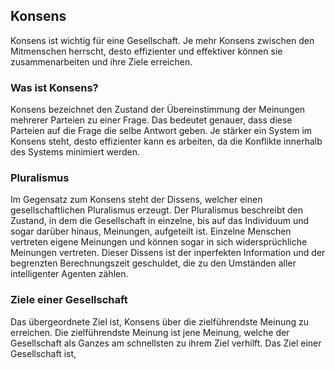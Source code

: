 ## Konsens

Konsens ist wichtig für eine Gesellschaft. Je mehr Konsens zwischen den
Mitmenschen herrscht, desto effizienter und effektiver können sie
zusammenarbeiten und ihre Ziele erreichen.

### Was ist Konsens?

Konsens bezeichnet den Zustand der Übereinstimmung der Meinungen mehrerer
Parteien zu einer Frage. Das bedeutet genauer, dass diese Parteien auf die
Frage die selbe Antwort geben. Je stärker ein System im Konsens steht, desto
effizienter kann es arbeiten, da die Konflikte innerhalb des Systems minimiert
werden.

### Pluralismus

Im Gegensatz zum Konsens steht der Dissens, welcher einen gesellschaftlichen
Pluralismus erzeugt. Der Pluralismus beschreibt den Zustand, in dem die
Gesellschaft in einzelne, bis auf das Individuum und sogar darüber hinaus,
Meinungen, aufgeteilt ist. Einzelne Menschen vertreten eigene Meinungen und
können sogar in sich widersprüchliche Meinungen vertreten. Dieser Dissens ist
der inperfekten Information und der begrenzten Berechnungszeit geschuldet, die
zu den Umständen aller intelligenter Agenten zählen.

### Ziele einer Gesellschaft

Das übergeordnete Ziel ist, Konsens über die zielführendste Meinung zu
erreichen. Die zielführendste Meinung ist jene Meinung, welche der Gesellschaft
als Ganzes am schnellsten zu ihrem Ziel verhilft. Das Ziel einer Gesellschaft
ist, 
